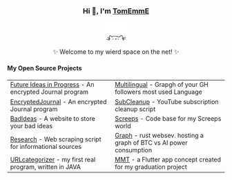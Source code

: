 <!--
**tomemme/tomemme** is a ✨ _special_ ✨ repository because its `README.md` (this file) appears on your GitHub profile.

Here are some ideas to get you started:

- 🔭 I’m currently working on ...
- 🌱 I’m currently learning ...
- 👯 I’m looking to collaborate on ...
- 🤔 I’m looking for help with ...
- 💬 Ask me about ...
- 📫 How to reach me: ...
- 😄 Pronouns: ...
- ⚡ Fun fact: ...
-->
<div align="center">
    <h3>Hi 👋, I'm <a href="https://tomemme.github.io/portfolio/">TomEmmE</a></h3>
    <p align="center">
        <a href="https://github.com/tomemme/portfolio">
            <img src="cathead.webp" width="50"/> 
        </a>
    </p>
    <p>✨ Welcome to my wierd space on the net! ✨</p>
    <h4 align="left">My Open Source Projects</h4>
    <table align="center">
        <tr>
            <td><a href="https://github.com/tomemme/EncryptedJournal">Future Ideas in Progress</a> - An encrypted Journal program</td>
            <td><a href="https://github.com/tomemme/followersLanguages">Multilingual</a> - Grapgh of your GH followers most used Language</td>
        </tr>
        <tr>
            <td><a href="https://github.com/tomemme/EncryptedJournal">EncryptedJournal</a> - An encrypted Journal program</td>
            <td><a href="https://github.com/tomemme/ytSubCleanup">SubCleanup</a> - YouTube subscription cleanup script</td>
        </tr>
        <tr>
            <td><a href="https://github.com/tomemme/bad_ideas_website">BadIdeas</a> - A website to store your bad ideas</td>
            <td><a href="https://github.com/tomemme/screeps">Screeps</a> - Code base for my Screeps world</td>
        </tr>
         <tr>
            <td><a href="https://github.com/tomemme/cannaResearch">Research</a> - Web scraping script for informational sources</td>
            <td><a href="https://github.com/tomemme/web_server">Graph</a> - rust websev. hosting a graph of BTC vs AI power consumption</td>
        </tr>
        <tr>
            <td><a href="https://github.com/tomemme/urlCategorizer">URLcategorizer</a> - my first real program, written in JAVA</td>
            <td><a href="https://github.com/tomemme/mmt">MMT</a> - a Flutter app concept created for my graduation project</td>
        </tr>
    </table>
</div>
